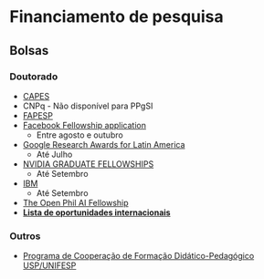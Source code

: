 # Financiamento de pesquisa



## Bolsas


### Doutorado

 - [CAPES](http://ppgsi.each.usp.br/regras-de-bolsas/)
 - CNPq - Não disponível para PPgSI
 - [FAPESP](http://www.fapesp.br/261)
 - [Facebook Fellowship application](https://research.fb.com/programs/fellowship/)
	 - Entre agosto e outubro
 - [Google Research Awards for Latin America](https://research.google/outreach/faq/?category=latin)
	 -  Até Julho
- [NVIDIA GRADUATE FELLOWSHIPS](https://www.nvidia.com/en-us/research/graduate-fellowships/)
	- Até Setembro
- [IBM](https://www.research.ibm.com/university/awards/fellowships.html)
	- Até Setembro
- [The Open Phil AI Fellowship ](https://www.research.ibm.com/university/awards/fellowships.html)
- [**Lista de oportunidades internacionais**](https://www.cs.cmu.edu/~gradfellowships/)


### Outros
- [Programa de Cooperação de Formação Didático-Pedagógico USP/UNIFESP](http://www.prpg.usp.br/index.php/pt-br/apoio-administrativo/editais)
